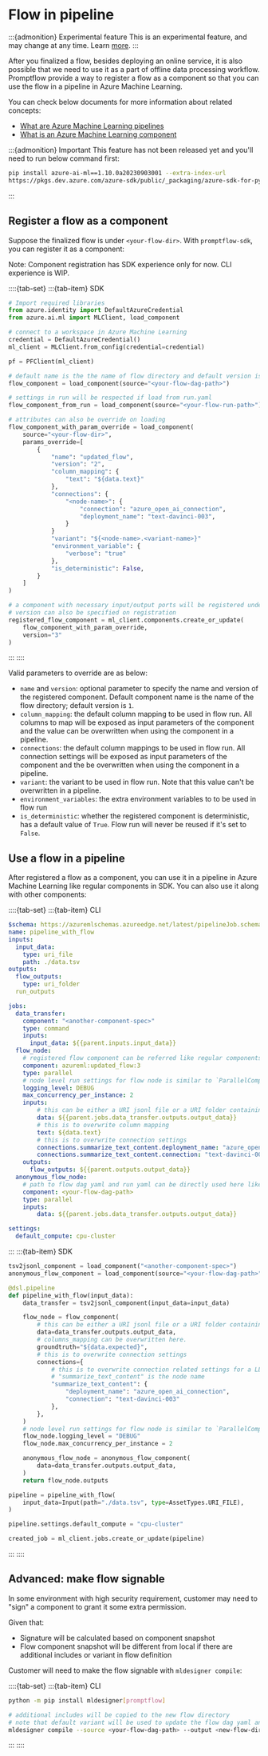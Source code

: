# Flow in pipeline

:::{admonition} Experimental feature
This is an experimental feature, and may change at any time. Learn [more](https://aka.ms/azuremlexperimental).
:::

After you finalized a flow, besides deploying an online service, it is also possible that we need to use it as a part of offline data processing workflow. Promptflow provide a way to register a flow as a component so that you can use the flow in a pipeline in Azure Machine Learning.

You can check below documents for more information about related concepts:
- [What are Azure Machine Learning pipelines](https://learn.microsoft.com/en-us/azure/machine-learning/concept-ml-pipelines?view=azureml-api-2)
- [What is an Azure Machine Learning component](https://learn.microsoft.com/en-us/azure/machine-learning/concept-component?view=azureml-api-2)

:::{admonition} Important
This feature has not been released yet and you'll need to run below command first:
```bash
pip install azure-ai-ml==1.10.0a20230903001 --extra-index-url
https://pkgs.dev.azure.com/azure-sdk/public/_packaging/azure-sdk-for-python/pypi/simple/
```
:::

## Register a flow as a component

Suppose the finalized flow is under `<your-flow-dir>`. With `promptflow-sdk`, you can register it as a component:

Note: Component registration has SDK experience only for now. CLI experience is WIP.

::::{tab-set}
:::{tab-item} SDK
```python
# Import required libraries
from azure.identity import DefaultAzureCredential
from azure.ai.ml import MLClient, load_component

# connect to a workspace in Azure Machine Learning
credential = DefaultAzureCredential()
ml_client = MLClient.from_config(credential=credential)

pf = PFClient(ml_client)

# default name is the the name of flow directory and default version is 1
flow_component = load_component(source="<your-flow-dag-path>")

# settings in run will be respected if load from run.yaml
flow_component_from_run = load_component(source="<your-flow-run-path>")

# attributes can also be override on loading
flow_component_with_param_override = load_component(
    source="<your-flow-dir>",
    params_override=[
        {
            "name": "updated_flow",
            "version": "2",
            "column_mapping": {
                "text": "${data.text}"
            },
            "connections": {
                "<node-name>": {
                    "connection": "azure_open_ai_connection",
                    "deployment_name": "text-davinci-003",
                }
            }
            "variant": "${<node-name>.<variant-name>}"
            "environment_variable": {
                "verbose": "true"
            },
            "is_deterministic": False,
        }
    ]
)

# a component with necessary input/output ports will be registered under the workspace
# version can also be specified on registration
registered_flow_component = ml_client.components.create_or_update(
    flow_component_with_param_override,
    version="3"
)
```
:::
::::

Valid parameters to override are as below:
- `name` and `version`: optional parameter to specify the name and version of the registered component. Default component name is the name of the flow directory; default version is `1`.
- `column_mapping`: the default column mapping to be used in flow run. All columns to map will be exposed as input parameters of the component and the value can be overwritten when using the component in a pipeline.
- `connections`: the default column mappings to be used in flow run. All connection settings will be exposed as input parameters of the component and the  be overwritten when using the component in a pipeline.
- `variant`: the variant to be used in flow run. Note that this value can't be overwritten in a pipeline.
- `environment_variables`: the extra environment variables to to be used in flow run
- `is_deterministic`: whether the registered component is deterministic, has a default value of `True`. Flow run will never be reused if it's set to `False`.

## Use a flow in a pipeline

After registered a flow as a component, you can use it in a pipeline in Azure Machine Learning like regular components in SDK. You can also use it along with other components:

::::{tab-set}
:::{tab-item} CLI
```yaml
$schema: https://azuremlschemas.azureedge.net/latest/pipelineJob.schema.json
name: pipeline_with_flow
inputs:
  input_data:
    type: uri_file
    path: ./data.tsv
outputs:
  flow_outputs:
    type: uri_folder
  run_outputs

jobs:
  data_transfer:
    component: "<another-component-spec>"
    type: command
    inputs:
      input_data: ${{parent.inputs.input_data}}
  flow_node:
    # registered flow component can be referred like regular components
    component: azureml:updated_flow:3
    type: parallel
    # node level run settings for flow node is similar to `ParallelComponent`
    logging_level: DEBUG
    max_concurrency_per_instance: 2
    inputs:
        # this can be either a URI jsonl file or a URI folder containing multiple jsonl files
        data: ${{parent.jobs.data_transfer.outputs.output_data}}
        # this is to overwrite column mapping
        text: ${data.text}
        # this is to overwrite connection settings
        connections.summarize_text_content.deployment_name: "azure_open_ai_connection"
        connections.summarize_text_content.connection: "text-davinci-003"
    outputs:
      flow_outputs: ${{parent.outputs.output_data}}
  anonymous_flow_node:
    # path to flow dag yaml and run yaml can be directly used here like regular components
    component: <your-flow-dag-path>
    type: parallel
    inputs:
        data: ${{parent.jobs.data_transfer.outputs.output_data}}

settings:
  default_compute: cpu-cluster
```
:::
:::{tab-item} SDK
```python
tsv2jsonl_component = load_component("<another-component-spec>")
anonymous_flow_component = load_component(source="<your-flow-dag-path>")

@dsl.pipeline
def pipeline_with_flow(input_data):
    data_transfer = tsv2jsonl_component(input_data=input_data)

    flow_node = flow_component(
        # this can be either a URI jsonl file or a URI folder containing multiple jsonl files
        data=data_transfer.outputs.output_data,
        # columns_mapping can be overwritten here.
        groundtruth="${data.expected}",
        # this is to overwrite connection settings
        connections={
            # this is to overwrite connection related settings for a LLM node
            # "summarize_text_content" is the node name
            "summarize_text_content": {
                "deployment_name": "azure_open_ai_connection",
                "connection": "text-davinci-003"
            },
        },
    )
    # node level run settings for flow node is similar to `ParallelComponent`
    flow_node.logging_level = "DEBUG"
    flow_node.max_concurrency_per_instance = 2

    anonymous_flow_node = anonymous_flow_component(
        data=data_transfer.outputs.output_data,
    )
    return flow_node.outputs

pipeline = pipeline_with_flow(
    input_data=Input(path="./data.tsv", type=AssetTypes.URI_FILE),
)

pipeline.settings.default_compute = "cpu-cluster"

created_job = ml_client.jobs.create_or_update(pipeline)
```
:::
::::

## Advanced: make flow signable

In some environment with high security requirement, customer may need to "sign" a component to grant it some extra permission.

Given that:
+ Signature will be calculated based on component snapshot
+ Flow component snapshot will be different from local if there are additional includes or variant in flow definition

Customer will need to make the flow signable with `mldesigner compile`:

::::{tab-set}
:::{tab-item} CLI

```bash
python -m pip install mldesigner[promptflow]

# additional includes will be copied to the new flow directory
# note that default variant will be used to update the flow dag yaml and compile with specific variant is not supported for now
mldesigner compile --source <your-flow-dag-path> --output <new-flow-directory>
```
:::
::::
